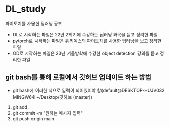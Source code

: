 # DL_study
파이토치를 사용한 딥러닝 공부
- DL로 시작하는 파일은 22년 2학기에 수강하는 딥러닝 과목을 듣고 정리한 파일
- pytorch로 시작하는 파일은 위키독스의 파이토치를 사용한 딥러닝을 보고 정리한 파일
- OD로 시작하는 파일은 23년 겨울방학에 수강한 object detection 강의를 듣고 정리한 파일

## git bash를 통해 로컬에서 깃허브 업데이트 하는 방법
- git bash에 이러한 식으로 입력이 되어있어야 함(default@DESKTOP-HUJV032 MINGW64 ~/Desktop/깃허브 (master))
1. git add .
2. git commit -m "원하는 메시지 입력"
3. git push origin main
